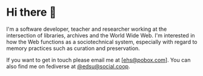 # Hi there 👋

I'm a software developer, teacher and researcher working at the
intersection of libraries, archives and the World Wide Web. I'm interested
in how the Web functions as a sociotechnical system, especially with
regard to memory practices such as curation and preservation.

If you want to get in touch please email me at [ehs@pobox.com]. You can also
find me on fediverse at [\@edsu@social.coop].

[\@edsu@social.coop]: https://social.coop/@edsu
